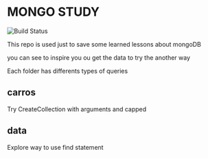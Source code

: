 # MONGO STUDY

![Build Status](https://travis-ci.org/joemccann/dillinger.svg?branch=master)

This repo is used just to save some learned lessons about mongoDB

you can see to inspire you ou get the data to try the another way

Each folder has differents types of queries

## carros

Try CreateCollection with arguments and capped

## data

Explore way to use find statement
